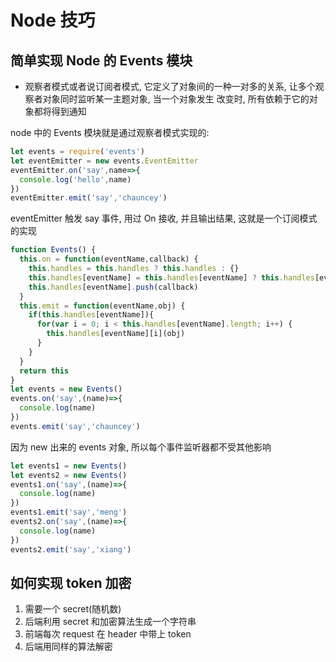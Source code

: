 # Node 技巧

## 简单实现 Node 的 Events 模块

- 观察者模式或者说订阅者模式, 它定义了对象间的一种一对多的关系, 让多个观察者对象同时监听某一主题对象, 当一个对象发生
改变时, 所有依赖于它的对象都将得到通知

node 中的 Events 模块就是通过观察者模式实现的:

```js
let events = require('events')
let eventEmitter = new events.EventEmitter
eventEmitter.on('say',name=>{
  console.log('hello',name)
})
eventEmitter.emit('say','chauncey')
```

eventEmitter 触发 say 事件, 用过 On 接收, 并且输出结果, 这就是一个订阅模式的实现

```js
function Events() {
  this.on = function(eventName,callback) {
    this.handles = this.handles ? this.handles : {} 
    this.handles[eventName] = this.handles[eventName] ? this.handles[eventName] : [] 
    this.handles[eventName].push(callback)
  }
  this.emit = function(eventName,obj) {
    if(this.handles[eventName]){
      for(var i = 0; i < this.handles[eventName].length; i++) {
        this.handles[eventName][i](obj) 
      } 
    } 
  } 
  return this
}
let events = new Events()
events.on('say',(name)=>{
  console.log(name)
})
events.emit('say','chauncey')
```

因为 new 出来的 events 对象, 所以每个事件监听器都不受其他影响

```js
let events1 = new Events()
let events2 = new Events()
events1.on('say',(name)=>{
  console.log(name)
})
events1.emit('say','meng')
events2.on('say',(name)=>{
  console.log(name)
})
events2.emit('say','xiang')
```

## 如何实现 token 加密

1. 需要一个 secret(随机数)
2. 后端利用 secret 和加密算法生成一个字符串
3. 前端每次 request 在 header 中带上 token
4. 后端用同样的算法解密
